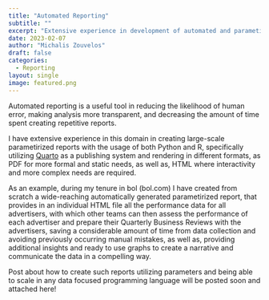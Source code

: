 ```yaml
---
title: "Automated Reporting"
subtitle: ""
excerpt: "Extensive experience in development of automated and parametirized reports utilizing modern frameworks such as Quarto along with Python and R."
date: 2023-02-07
author: "Michalis Zouvelos"
draft: false
categories:
  - Reporting
layout: single
image: featured.png
---
```


Automated reporting is a useful tool in reducing the likelihood of human error, making analysis more transparent, and decreasing the amount of time spent creating repetitive reports. 

I have extensive experience in this domain in creating large-scale parametirized reports with the usage of both Python and R, specifically utilizing [Quarto](https://quarto.org/) as a publishing system and rendering in different formats, as PDF for more formal and static needs, as well as, HTML where interactivity and more complex needs are required.

As an example, during my tenure in bol (bol.com) I have created from scratch a wide-reaching automatically generated parametirized report, that provides in an individual HTML file all the performance data for all advertisers, with which other teams can then assess the performance of each advertiser and prepare their Quarterly Business Reviews with the advertisers, saving a considerable amount of time from data collection and avoiding previously occurring manual mistakes, as well as, providing additional insights and ready to use graphs to create a narrative and communicate the data in a compelling way.

Post about how to create such reports utilizing parameters and being able to scale in any data focused programming language will be posted soon and attached here!
